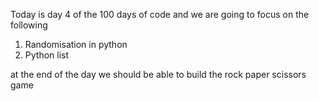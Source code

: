 Today is day 4 of the 100 days of code and we are going to focus on the following

1. Randomisation in python
2. Python list

at the end of the day we should be able to build the rock paper scissors game

